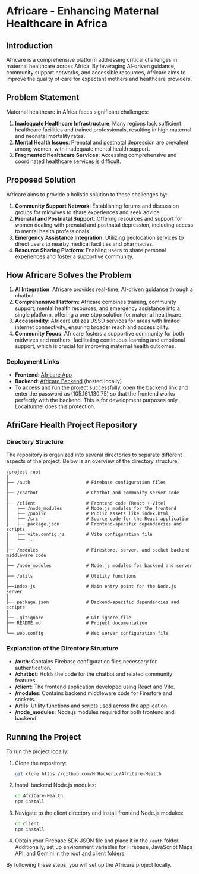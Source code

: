 # Africare - Enhancing Maternal Healthcare in Africa

## Introduction

Africare is a comprehensive platform addressing critical challenges in maternal healthcare across Africa. By leveraging AI-driven guidance, community support networks, and accessible resources, Africare aims to improve the quality of care for expectant mothers and healthcare providers.

## Problem Statement

Maternal healthcare in Africa faces significant challenges:

1. **Inadequate Healthcare Infrastructure**: Many regions lack sufficient healthcare facilities and trained professionals, resulting in high maternal and neonatal mortality rates.
2. **Mental Health Issues**: Prenatal and postnatal depression are prevalent among women, with inadequate mental health support.
3. **Fragmented Healthcare Services**: Accessing comprehensive and coordinated healthcare services is difficult.

## Proposed Solution

Africare aims to provide a holistic solution to these challenges by:

1. **Community Support Network**: Establishing forums and discussion groups for midwives to share experiences and seek advice.
2. **Prenatal and Postnatal Support**: Offering resources and support for women dealing with prenatal and postnatal depression, including access to mental health professionals.
3. **Emergency Assistance Integration**: Utilizing geolocation services to direct users to nearby medical facilities and pharmacies.
4. **Resource Sharing Platform**: Enabling users to share personal experiences and foster a supportive community.

## How Africare Solves the Problem

1. **AI Integration**: Africare provides real-time, AI-driven guidance through a chatbot.
2. **Comprehensive Platform**: Africare combines training, community support, mental health resources, and emergency assistance into a single platform, offering a one-stop solution for maternal healthcare.
3. **Accessibility**: Africare utilizes USSD services for areas with limited internet connectivity, ensuring broader reach and accessibility.
4. **Community Focus**: Africare fosters a supportive community for both midwives and mothers, facilitating continuous learning and emotional support, which is crucial for improving maternal health outcomes.

### Deployment Links
- **Frontend**: [Africare App](https://africare-app.netlify.app)
- **Backend**: [Africare Backend](https://africare.loca.lt) (hosted locally)
- To access and run the project successfully, open the backend link and enter the password as (105.161.130.75) so that the frontend works perfectly with the backend. This is for development purposes only. Localtunnel does this protection.

## AfriCare Health Project Repository

### Directory Structure

The repository is organized into several directories to separate different aspects of the project. Below is an overview of the directory structure:

```
/project-root
│
├── /auth                     # Firebase configuration files
│
├── /chatbot                  # Chatbot and community server code
│
├── /client                   # Frontend code (React + Vite)
│   ├── /node_modules         # Node.js modules for the frontend
│   ├── /public               # Public assets like index.html
│   ├── /src                  # Source code for the React application
│   ├── package.json          # Frontend-specific dependencies and scripts
│   ├── vite.config.js        # Vite configuration file
│   └── ...
│
├── /modules                  # Firestore, server, and socket backend middleware code
│
├── /node_modules             # Node.js modules for backend and server
│
├── /utils                    # Utility functions
│
├──index.js                   # Main entry point for the Node.js server
│
├── package.json              # Backend-specific dependencies and scripts
│
├── .gitignore                # Git ignore file
├── README.md                 # Project documentation
│
└── web.config                # Web server configuration file
```

### Explanation of the Directory Structure

- **/auth**: Contains Firebase configuration files necessary for authentication.
- **/chatbot**: Holds the code for the chatbot and related community features.
- **/client**: The frontend application developed using React and Vite.
- **/modules**: Contains backend middleware code for Firestore and sockets.
- **/utils**: Utility functions and scripts used across the application.
- **/node_modules**: Node.js modules required for both frontend and backend.

## Running the Project

To run the project locally:

1. Clone the repository:
   ```bash
   git clone https://github.com/MrHackeric/AfriCare-Health
   ```

2. Install backend Node.js modules:
   ```bash
   cd AfriCare-Health
   npm install
   ```

3. Navigate to the client directory and install frontend Node.js modules:
   ```bash
   cd client
   npm install
   ```

4. Obtain your Firebase SDK JSON file and place it in the `/auth` folder. Additionally, set up environment variables for Firebase, JavaScript Maps API, and Gemini in the root and client folders.

By following these steps, you will set up the Africare project locally.
